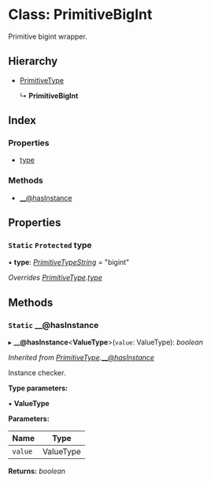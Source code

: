 
# Class: PrimitiveBigInt

Primitive bigint wrapper.

## Hierarchy

* [PrimitiveType](primitivetype.md)

  ↳ **PrimitiveBigInt**

## Index

### Properties

* [type](primitivebigint.md#static-protected-type)

### Methods

* [__@hasInstance](primitivebigint.md#static-__@hasinstance)

## Properties

### `Static` `Protected` type

▪ **type**: *[PrimitiveTypeString](../README.md#primitivetypestring)* = "bigint"

*Overrides [PrimitiveType](primitivetype.md).[type](primitivetype.md#static-protected-type)*

## Methods

### `Static` __@hasInstance

▸ **__@hasInstance**<**ValueType**>(`value`: ValueType): *boolean*

*Inherited from [PrimitiveType](primitivetype.md).[__@hasInstance](primitivetype.md#static-__@hasinstance)*

Instance checker.

**Type parameters:**

▪ **ValueType**

**Parameters:**

Name | Type |
------ | ------ |
`value` | ValueType |

**Returns:** *boolean*
